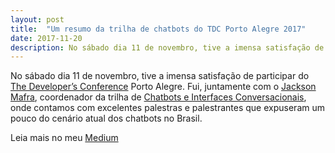 ```yaml
---
layout: post
title:  "Um resumo da trilha de chatbots do TDC Porto Alegre 2017"
date: 2017-11-20
description: No sábado dia 11 de novembro, tive a imensa satisfação de participar do The Developer’s Conference Porto Alegre. Fui, juntamente com o Jackson Mafra, coordenador da trilha de [Chatbots e Interfaces Conversacionais, onde contamos com excelentes palestras e palestrantes que expuseram um pouco do cenário atual dos chatbots no Brasil.
---
```


No sábado dia 11 de novembro, tive a imensa satisfação de participar do [The Developer’s Conference](http://www.thedevelopersconference.com.br/tdc/2017/portoalegre/trilhas) Porto Alegre. Fui, juntamente com o [Jackson Mafra](https://twitter.com/jacksonfdam), coordenador da trilha de [Chatbots e Interfaces Conversacionais](http://www.thedevelopersconference.com.br/tdc/2017/portoalegre/trilha-chatbots-e-interfaces-conversacionais), onde contamos com excelentes palestras e palestrantes que expuseram um pouco do cenário atual dos chatbots no Brasil.
<!--more-->

Leia mais no meu [Medium](https://medium.com/@rafaelpsouza/um-resumo-da-trilha-de-chatbots-do-tdc-porto-alegre-2017-afa0d91f64ce)